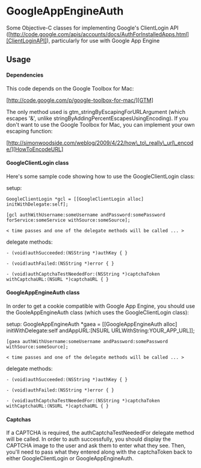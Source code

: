 # GoogleAppEngineAuth

Some Objective-C classes for implementing Google's ClientLogin API ([http://code.google.com/apis/accounts/docs/AuthForInstalledApps.html][ClientLoginAPI]),
particularly for use with Google App Engine

## Usage

#### Dependencies

This code depends on the Google Toolbox for Mac:

[http://code.google.com/p/google-toolbox-for-mac/][GTM]

The only method used is gtm_stringByEscapingForURLArgument (which escapes '&', unlike stringByAddingPercentEscapesUsingEncoding).
If you don't want to use the Google Toolbox for Mac, you can implement your own escaping function:

[http://simonwoodside.com/weblog/2009/4/22/how\_to\_really\_url\_encode/][HowToEncodeURL]

#### GoogleClientLogin class

Here's some sample code showing how to use the GoogleClientLogin class:

setup:

    GoogleClientLogin *gcl = [[GoogleClientLogin alloc] initWithDelegate:self];

    [gcl authWithUsername:someUsername andPassword:somePassword forService:someService withSource:someSource];

    < time passes and one of the delegate methods will be called ... >

delegate methods:

    - (void)authSucceeded:(NSString *)authKey { }

    - (void)authFailed:(NSString *)error { }

    - (void)authCaptchaTestNeededFor:(NSString *)captchaToken withCaptchaURL:(NSURL *)captchaURL { }


#### GoogleAppEngineAuth class

In order to get a cookie compatible with Google App Engine, you should use the GooleAppEngineAuth class (which uses the 
GoogleClientLogin class):

setup:
    GoogleAppEngineAuth *gaea = [[GoogleAppEngineAuth alloc] initWithDelegate:self andAppURL:[NSURL URLWithString:YOUR_APP_URL]];
    
    [gaea authWithUsername:someUsername andPassword:somePassword  withSource:someSource];

    < time passes and one of the delegate methods will be called ... >

delegate methods:

    - (void)authSucceeded:(NSString *)authKey { }

    - (void)authFailed:(NSString *)error { }

    - (void)authCaptchaTestNeededFor:(NSString *)captchaToken withCaptchaURL:(NSURL *)captchaURL { }

#### Captchas

If a CAPTCHA is required, the authCaptchaTestNeededFor delegate method will be called. In order to auth successfully, you should display
the CAPTCHA image to the user and ask them to enter what they see. Then, you'll need to pass what they entered along with the captchaToken
back to either GoogleClientLogin or GoogleAppEngineAuth.


 [ClientLoginAPI]: http://code.google.com/apis/accounts/docs/AuthForInstalledApps.html 
 [GTM]: http://code.google.com/p/google-toolbox-for-mac/ 
 [HowToEncodeURL]: http://simonwoodside.com/weblog/2009/4/22/how_to_really_url_encode/

